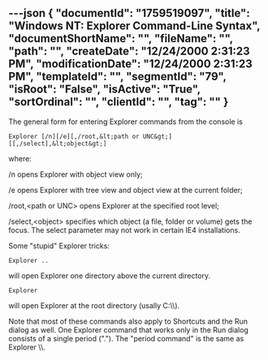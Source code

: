 ---json
{
  "documentId": "1759519097",
  "title": "Windows NT: Explorer Command-Line Syntax",
  "documentShortName": "",
  "fileName": "",
  "path": "",
  "createDate": "12/24/2000 2:31:23 PM",
  "modificationDate": "12/24/2000 2:31:23 PM",
  "templateId": "",
  "segmentId": "79",
  "isRoot": "False",
  "isActive": "True",
  "sortOrdinal": "",
  "clientId": "",
  "tag": ""
}
---

The general form for entering Explorer commands from the console is 

    Explorer [/n][/e][,/root,&lt;path or UNC&gt;][[,/select],&lt;object&gt;] 

where:

/n opens Explorer with object view only;

/e opens Explorer with tree view and object view at the current folder;

/root,&lt;path or UNC&gt; opens Explorer at the specified root level;

/select,&lt;object&gt; specifies which object (a file, folder or volume) gets the focus. The select parameter may not work in certain IE4 installations.

Some &quot;stupid&quot; Explorer tricks:

    Explorer ..

will open Explorer one directory above the current directory.

    Explorer 
will open Explorer at the root directory (usally C:&bsol;&bsol;).

Note that most of these commands also apply to Shortcuts and the Run dialog as well. One Explorer command that works only in the Run dialog consists of a single period (&quot;.&quot;). The &quot;period command&quot; is the same as Explorer &bsol;&bsol;.
